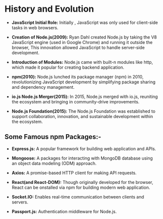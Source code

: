 # History and Evolution
- **JavaScript Initial Role:** Initially , JavaScript was only used for client-side tasks in web browsers.

- **Creation of Node.js(2009):** Ryan Dahl created Node.js by taking the V8 JavaScript engine (used in Google Chrome) and running it outside the browser, This innovation allowed JavaScript to handle server-side development.

- **Introduction of Modules:** Node.js came with built-n modules like http, which made it popular for creating backend application.

- **npm(2010):** Node.js lunched its package manager (npm) in 2010, revolutionizing JavaScript development by simplifying package sharing and dependency management.

- **io.js Node.js Merger(2015):** In 2015, Node.js merged with io.js, reuniting the ecosystem and bringing in community-drive improvements.

- **Node.js Foundation(2015):** The Node.js Foundation was established to support collaboration, innovation, and sustainable development within the ecosystem. 

## Some Famous npm Packages:-
- **Express.js:** A popular framework for building web application and APIs.

- **Mongoose:** A packages for interacting with MongoDB database using an object data modeling (ODM) approach.

- **Axios:** A promise-based HTTP client for making API requests.

- **React(and React-DOM):** Though originally developed for the browser, React can be onstalled via npm for building modern web application.

- **Socket.IO:** Enables real-time communication between clients and servers.

- **Passport.js:** Authentication middleware for Node.js.